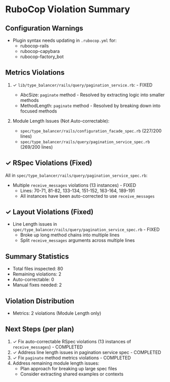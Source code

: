 # RuboCop Violation Summary

## Configuration Warnings
- Plugin syntax needs updating in `.rubocop.yml` for:
  - rubocop-rails
  - rubocop-capybara
  - rubocop-factory_bot

## Metrics Violations
1. ✓ `lib/type_balancer/rails/query/pagination_service.rb`: - FIXED
   - AbcSize: `paginate` method - Resolved by extracting logic into smaller methods
   - MethodLength: `paginate` method - Resolved by breaking down into focused methods

2. Module Length Issues (Not Auto-correctable):
   - `spec/type_balancer/rails/configuration_facade_spec.rb` (227/200 lines)
   - `spec/type_balancer/rails/query/pagination_service_spec.rb` (269/200 lines)

## ✓ RSpec Violations (Fixed)
All in `spec/type_balancer/rails/query/pagination_service_spec.rb`:
- Multiple `receive_messages` violations (13 instances) - FIXED
  - Lines: 70-71, 81-82, 133-134, 151-152, 163-164, 189-191
  - All instances have been auto-corrected to use `receive_messages`

## ✓ Layout Violations (Fixed)
- Line Length issues in `spec/type_balancer/rails/query/pagination_service_spec.rb` - FIXED
  - Broke up long method chains into multiple lines
  - Split `receive_messages` arguments across multiple lines

## Summary Statistics
- Total files inspected: 80
- Remaining violations: 2
- Auto-correctable: 0
- Manual fixes needed: 2

## Violation Distribution
- Metrics: 2 violations (Module Length only)

## Next Steps (per plan)
1. ✓ Fix auto-correctable RSpec violations (13 instances of `receive_messages`) - COMPLETED
2. ✓ Address line length issues in pagination service spec - COMPLETED
3. ✓ Fix `paginate` method metrics violations - COMPLETED
4. Address remaining module length issues:
   - Plan approach for breaking up large spec files
   - Consider extracting shared examples or contexts 